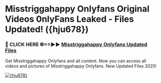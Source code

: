 # Misstriggahappy Onlyfans Original Videos 0nlyFans Leaked - Files Updated! ({hju678})

<h3>🔴 CLICK HERE 🌐==►► <a href="https://tinyurl.com/ms9xzufz" rel="nofollow">Misstriggahappy Onlyfans Updated Files</a></h3>

Get Misstriggahappy Onlyfans and all content. Now you can access all videos and pictures of Misstriggahappy Onlyfans. New Updated Files 2025!

[![{hju678}](https://i.imgur.com/PQ7UWWw.gif)](https://tinyurl.com/ms9xzufz)